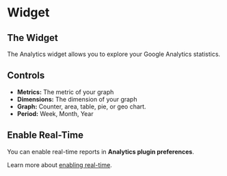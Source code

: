 # Widget

## The Widget

The Analytics widget allows you to explore your Google Analytics statistics.

## Controls

- **Metrics:** The metric of your graph
- **Dimensions:** The dimension of your graph
- **Graph:** Counter, area, table, pie, or geo chart.
- **Period:** Week, Month, Year

## Enable Real-Time

You can enable real-time reports in **Analytics plugin preferences**.

Learn more about [enabling real-time](connect-google-analytics.md#using-real-time).